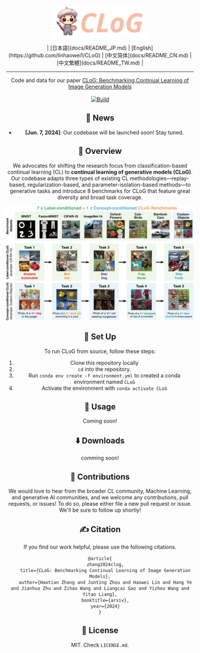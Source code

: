 <p align="center">
  <a href="https://github.com/linhaowei1/CLoG">
    <img src="figures/CLoG.png" width="50%" alt="CLoG" />
  </a>
</p>

<div align="center">
<div align="center">
   | [日本語](docs/README_JP.md) | [English](https://github.com/linhaowei1/CLoG) | [中文简体](docs/README_CN.md) | [中文繁體](docs/README_TW.md) |
</div>


---
<p align="center">
Code and data for our paper <a href="#">CLoG: Benchmarking Continual Learning of Image Generation Models</a>
    </br>
    </br>
    <a href="https://www.python.org/">
        <img alt="Build" src="https://img.shields.io/badge/Python-3.8+-1f425f.svg?color=purple">
    </a>
</p>



## 📰 News
* **[Jun. 7, 2024]**: Our codebase will be launched soon! Stay tuned.


## 👋 Overview
We advocates for shifting the research focus from classification-based continual learning (CL) to **continual learning of generative models (CLoG)**. Our codebase adapts three types of existing CL methodologies—replay-based, regularization-based, and parameter-isolation-based methods—to generative tasks and introduce 8 benchmarks for CLoG that feature great diversity and broad task coverage. 

<img src="figures/main-01.png">


## 🚀 Set Up
To run CLoG from source, follow these steps:
1. Clone this repository locally
2. `cd` into the repository.
3. Run `conda env create -f environment.yml` to created a conda environment named `CLoG`
4. Activate the environment with `conda activate CLoG`

## 💽 Usage
Coming soon!

## ⬇️ Downloads
comming soon!


## 💫 Contributions
We would love to hear from the broader CL community, Machine Learning, and generative AI communities, and we welcome any contributions, pull requests, or issues!
To do so, please either file a new pull request or issue. We'll be sure to follow up shortly!


## ✍️ Citation
If you find our work helpful, please use the following citations.
```
@article{
    zhang2024clog,
    title={CLoG: Benchmarking Continual Learning of Image Generation Models},
    author={Haotian Zhang and Junting Zhou and Haowei Lin and Hang Ye and Jianhua Zhu and Zihao Wang and Liangcai Gao and Yizhou Wang and Yitao Liang},
    booktitle={arxiv},
    year={2024}
}
```

## 🪪 License
MIT. Check `LICENSE.md`.